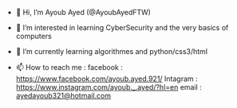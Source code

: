 - 👋 Hi, I’m Ayoub Ayed (@AyoubAyedFTW)
- 👀 I’m interested in learning CyberSecurity and the very basics of computers
- 🌱 I’m currently learning algorithmes and python/css3/html

- 📫 How to reach me :
facebook : https://www.facebook.com/ayoub.ayed.921/
Intagram : https://www.instagram.com/ayoub._.ayed/?hl=en
email : ayedayoub321@hotmail.com
